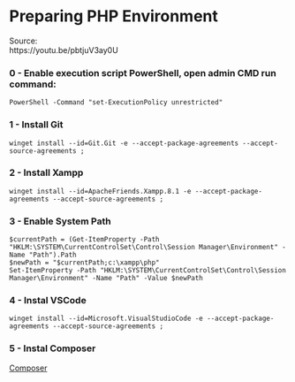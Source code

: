 
<h1>Preparing PHP Environment</h1>
<p>Source: <br> https://youtu.be/pbtjuV3ay0U
  
<h3>0 - Enable execution script PowerShell, open admin CMD run command:</h3>

~~~shell
PowerShell -Command "set-ExecutionPolicy unrestricted"  

~~~

  
<h3>1 - Install Git</h3>

~~~shell
winget install --id=Git.Git -e --accept-package-agreements --accept-source-agreements ;  

~~~

<h3>2 - Install Xampp</h3>

~~~shell
winget install --id=ApacheFriends.Xampp.8.1 -e --accept-package-agreements --accept-source-agreements ;  

~~~

<h3>3 - Enable System Path</h3>

~~~shell
$currentPath = (Get-ItemProperty -Path "HKLM:\SYSTEM\CurrentControlSet\Control\Session Manager\Environment" -Name "Path").Path
$newPath = "$currentPath;c:\xampp\php"
Set-ItemProperty -Path "HKLM:\SYSTEM\CurrentControlSet\Control\Session Manager\Environment" -Name "Path" -Value $newPath  

~~~

<h3>4 - Instal VSCode</h3>

~~~shell
winget install --id=Microsoft.VisualStudioCode -e --accept-package-agreements --accept-source-agreements ;  

~~~

<h3>5 - Instal Composer</h3>
<a href="https://getcomposer.org/" target="_blank">Composer</a>
